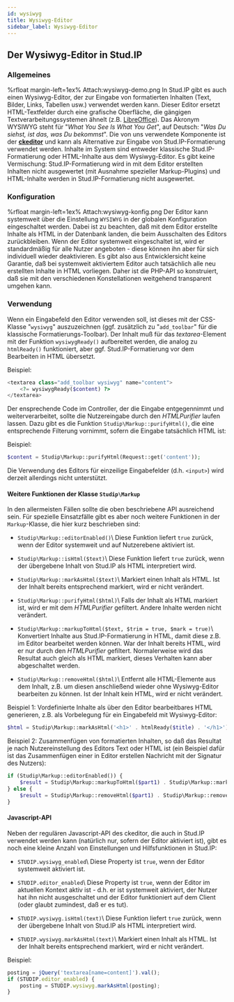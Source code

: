 ```yaml
---
id: wysiwyg
title: Wysiwyg-Editor
sidebar_label: Wysiwyg-Editor
---
```


## Der Wysiwyg-Editor in Stud.IP

### Allgemeines

%rfloat margin-left=1ex% Attach:wysiwyg-demo.png
In Stud.IP gibt es auch einen Wysiwyg-Editor, der zur Eingabe von formatierten Inhalten (Text, Bilder, Links, Tabellen usw.) verwendet werden kann. Dieser Editor ersetzt HTML-Textfelder durch eine grafische Oberfläche, die gängigen Textverarbeitungssystemen ähnelt (z.B. [LibreOffice](http://www.libreoffice.org/)). Das Akronym WYSIWYG steht für "*What You See Is What You Get*", auf Deutsch: "*Was Du siehst, ist das, was Du bekommst*". Die von uns verwendete Komponente ist der [**ckeditor**](http://ckeditor.com) und kann als Alternative zur Eingabe von Stud.IP-Formatierung verwendet werden. Inhalte im System sind entweder klassische Stud.IP-Formatierung oder HTML-Inhalte aus dem Wysiwyg-Editor. Es gibt keine Vermischung: Stud.IP-Formatierung wird in mit dem Editor erstellten Inhalten nicht ausgewertet (mit Ausnahme spezieller Markup-Plugins) und HTML-Inhalte werden in Stud.IP-Formatierung nicht ausgewertet. 

### Konfiguration

%rfloat margin-left=1ex% Attach:wysiwyg-konfig.png
Der Editor kann systemweit über die Einstellung `WYSIWYG` in der globalen Konfiguration eingeschaltet werden. Dabei ist zu beachten, daß mit dem Editor erstellte Inhalte als HTML in der Datenbank landen, die beim Ausschalten des Editors zurückbleiben. Wenn der Editor systemweit eingeschaltet ist, wird er standardmäßig für alle Nutzer angeboten - diese können ihn aber für sich individuell wieder deaktivieren. Es gibt also aus Entwicklersicht keine Garantie, daß bei systemweit aktiviertem Editor auch tatsächlich alle neu erstellten Inhalte in HTML vorliegen. Daher ist die PHP-API so konstruiert, daß sie mit den verschiedenen Konstellationen weitgehend transparent umgehen kann.

### Verwendung

Wenn ein Eingabefeld den Editor verwenden soll, ist dieses mit der CSS-Klasse "`wysiwyg`" auszuzeichnen (ggf. zusätzlich zu "`add_toolbar`" für die klassische Formatierungs-Toolbar). Der Inhalt muß für das *textarea*-Element mit der Funktion `wysiwygReady()` aufbereitet werden, die analog zu `htmlReady()` funktioniert, aber ggf. Stud.IP-Formatierung vor dem Bearbeiten in HTML übersetzt.

Beispiel:
```php
<textarea class="add_toolbar wysiwyg" name="content">
    <?= wysiwygReady($content) ?>
</textarea>
```

Der ensprechende Code im Controller, der die Eingabe entgegennimmt und weiterverarbeitet, sollte die Nutzereingabe durch den *HTMLPurifier* laufen lassen. Dazu gibt es die Funktion `Studip\Markup::purifyHtml()`, die eine entsprechende Filterung vornimmt, sofern die Eingabe tatsächlich HTML ist:

Beispiel:
```php
$content = Studip\Markup::purifyHtml(Request::get('content'));
```

Die Verwendung des Editors für einzeilige Eingabefelder (d.h. `<input>`) wird derzeit allerdings nicht unterstützt.

#### Weitere Funktionen der Klasse `Studip\Markup`

In den allermeisten Fällen sollte die oben beschriebene API ausreichend sein. Für spezielle Einsatzfälle gibt es aber noch weitere Funktionen in der `Markup`-Klasse, die hier kurz beschrieben sind:

* `Studip\Markup::editorEnabled()`\\
  Diese Funktion liefert `true` zurück, wenn der Editor systemweit und auf Nutzerebene aktiviert ist.

* `Studip\Markup::isHtml($text)`\\
  Diese Funktion liefert `true` zurück, wenn der übergebene Inhalt von Stud.IP als HTML interpretiert wird.

* `Studip\Markup::markAsHtml($text)`\\
  Markiert einen Inhalt als HTML. Ist der Inhalt bereits entsprechend markiert, wird er nicht verändert.

* `Studip\Markup::purifyHtml($html)`\\
  Falls der Inhalt als HTML markiert ist, wird er mit dem *HTMLPurifier* gefiltert. Andere Inhalte werden nicht verändert.

* `Studip\Markup::markupToHtml($text, $trim = true, $mark = true)`\\
  Konvertiert Inhalte aus Stud.IP-Formatierung in HTML, damit diese z.B. im Editor bearbeitet werden können. War der Inhalt bereits HTML, wird er nur durch den *HTMLPurifier* gefiltert. Normalerweise wird das Resultat auch gleich als HTML markiert, dieses Verhalten kann aber abgeschaltet werden.

* `Studip\Markup::removeHtml($html)`\\
  Entfernt alle HTML-Elemente aus dem Inhalt, z.B. um diesen anschließend wieder ohne Wysiwyg-Editor bearbeiten zu können. Ist der Inhalt kein HTML, wird er nicht verändert.

Beispiel 1: Vordefinierte Inhalte als über den Editor bearbeitbares HTML generieren, z.B. als Vorbelegung für ein Eingabefeld mit Wysiwyg-Editor:

```php
$html = Studip\Markup::markAsHtml('<h1>' . htmlReady($title) . '</h1>');
```

Beispiel 2: Zusammenfügen von formatierten Inhalten, so daß das Resultat je nach Nutzereinstellung des Editors Text oder HTML ist (ein Beispiel dafür ist das Zusammenfügen einer in Editor erstellen Nachricht mit der Signatur des Nutzers):

```php
if (Studip\Markup::editorEnabled()) {
    $result = Studip\Markup::markupToHtml($part1) . Studip\Markup::markupToHtml($part2);
} else {
    $result = Studip\Markup::removeHtml($part1) . Studip\Markup::removeHtml($part2);
}
```

#### Javascript-API

Neben der regulären Javascript-API des ckeditor, die auch in Stud.IP verwendet werden kann (natürlich nur, sofern der Editor aktiviert ist), gibt es noch eine kleine Anzahl von Einstellungen und Hilfsfunktionen in Stud.IP:

* `STUDIP.wysiwyg_enabled`\\
  Diese Property ist `true`, wenn der Editor systemweit aktiviert ist.

* `STUDIP.editor_enabled`\\
  Diese Property ist `true`, wenn der Editor im aktuellen Kontext aktiv ist - d.h. er ist systemweit aktiviert, der Nutzer hat ihn nicht ausgeschaltet und der Editor funktioniert auf dem Client (oder glaubt zumindest, daß er es tut).

* `STUDIP.wysiwyg.isHtml(text)`\\
  Diese Funktion liefert `true` zurück, wenn der übergebene Inhalt von Stud.IP als HTML interpretiert wird.

* `STUDIP.wysiwyg.markAsHtml(text)`\\
  Markiert einen Inhalt als HTML. Ist der Inhalt bereits entsprechend markiert, wird er nicht verändert.

Beispiel:

```javascript
posting = jQuery('textarea[name=content]').val();
if (STUDIP.editor_enabled) {
    posting = STUDIP.wysiwyg.markAsHtml(posting);
}
```
